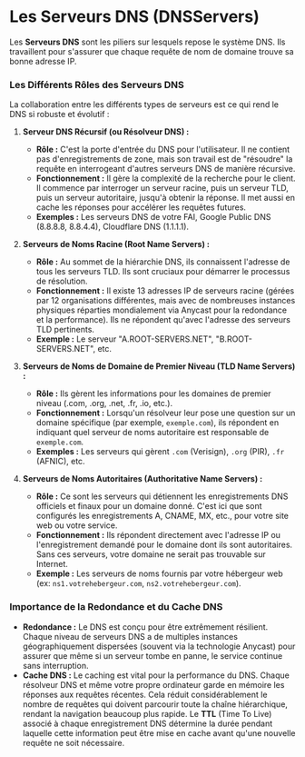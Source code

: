 # Les Serveurs DNS (DNSServers)

Les **Serveurs DNS** sont les piliers sur lesquels repose le système DNS. Ils travaillent pour s'assurer que chaque requête de nom de domaine trouve sa bonne adresse IP.

### Les Différents Rôles des Serveurs DNS

La collaboration entre les différents types de serveurs est ce qui rend le DNS si robuste et évolutif :

1.  **Serveur DNS Récursif (ou Résolveur DNS) :**
    * **Rôle :** C'est la porte d'entrée du DNS pour l'utilisateur. Il ne contient pas d'enregistrements de zone, mais son travail est de "résoudre" la requête en interrogeant d'autres serveurs DNS de manière récursive.
    * **Fonctionnement :** Il gère la complexité de la recherche pour le client. Il commence par interroger un serveur racine, puis un serveur TLD, puis un serveur autoritaire, jusqu'à obtenir la réponse. Il met aussi en cache les réponses pour accélérer les requêtes futures.
    * **Exemples :** Les serveurs DNS de votre FAI, Google Public DNS (8.8.8.8, 8.8.4.4), Cloudflare DNS (1.1.1.1).

2.  **Serveurs de Noms Racine (Root Name Servers) :**
    * **Rôle :** Au sommet de la hiérarchie DNS, ils connaissent l'adresse de tous les serveurs TLD. Ils sont cruciaux pour démarrer le processus de résolution.
    * **Fonctionnement :** Il existe 13 adresses IP de serveurs racine (gérées par 12 organisations différentes, mais avec de nombreuses instances physiques réparties mondialement via Anycast pour la redondance et la performance). Ils ne répondent qu'avec l'adresse des serveurs TLD pertinents.
    * **Exemple :** Le serveur "A.ROOT-SERVERS.NET", "B.ROOT-SERVERS.NET", etc.

3.  **Serveurs de Noms de Domaine de Premier Niveau (TLD Name Servers) :**
    * **Rôle :** Ils gèrent les informations pour les domaines de premier niveau (.com, .org, .net, .fr, .io, etc.).
    * **Fonctionnement :** Lorsqu'un résolveur leur pose une question sur un domaine spécifique (par exemple, `exemple.com`), ils répondent en indiquant quel serveur de noms autoritaire est responsable de `exemple.com`.
    * **Exemples :** Les serveurs qui gèrent `.com` (Verisign), `.org` (PIR), `.fr` (AFNIC), etc.

4.  **Serveurs de Noms Autoritaires (Authoritative Name Servers) :**
    * **Rôle :** Ce sont les serveurs qui détiennent les enregistrements DNS officiels et finaux pour un domaine donné. C'est ici que sont configurés les enregistrements A, CNAME, MX, etc., pour votre site web ou votre service.
    * **Fonctionnement :** Ils répondent directement avec l'adresse IP ou l'enregistrement demandé pour le domaine dont ils sont autoritaires. Sans ces serveurs, votre domaine ne serait pas trouvable sur Internet.
    * **Exemple :** Les serveurs de noms fournis par votre hébergeur web (ex: `ns1.votrehebergeur.com`, `ns2.votrehebergeur.com`).

### Importance de la Redondance et du Cache DNS

* **Redondance :** Le DNS est conçu pour être extrêmement résilient. Chaque niveau de serveurs DNS a de multiples instances géographiquement dispersées (souvent via la technologie Anycast) pour assurer que même si un serveur tombe en panne, le service continue sans interruption.
* **Cache DNS :** Le caching est vital pour la performance du DNS. Chaque résolveur DNS et même votre propre ordinateur garde en mémoire les réponses aux requêtes récentes. Cela réduit considérablement le nombre de requêtes qui doivent parcourir toute la chaîne hiérarchique, rendant la navigation beaucoup plus rapide. Le **TTL** (Time To Live) associé à chaque enregistrement DNS détermine la durée pendant laquelle cette information peut être mise en cache avant qu'une nouvelle requête ne soit nécessaire.
